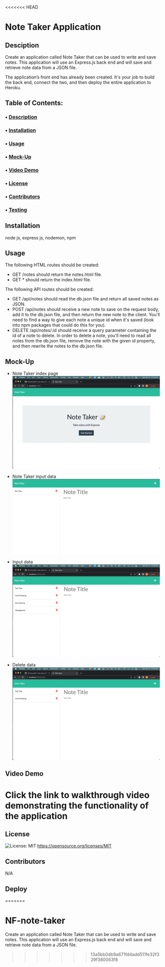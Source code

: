 <<<<<<< HEAD
# Note Taker Application

## Desciption
Create an application called Note Taker that can be used to write and save notes. This application will use an Express.js back end and will save and retrieve note data from a JSON file.

The application’s front end has already been created. It's your job to build the back end, connect the two, and then deploy the entire application to Heroku.

## Table of Contents:
### • [Description](#description)
### • [Installation](#installation)
### • [Usage](#usage) 
### • [Mock-Up](#mock-up)
### • [Video Demo](#video-demo)
### • [License](#license)
### • [Contributors](#contributors)
### • [Testing](#testing)

## Installation
node js, express js, nodemon, npm 
## Usage
The following HTML routes should be created:
- GET /notes should return the notes.html file.
- GET * should return the index.html file.

The following API routes should be created:
- GET /api/notes should read the db.json file and return all saved notes as JSON.
- POST /api/notes should receive a new note to save on the request body, add it to the db.json file, and then return the new note to the client. You'll need to find a way to give each note a unique id when it's saved (look into npm packages that could do this for you).
- DELETE /api/notes/:id should receive a query parameter containing the id of a note to delete. In order to delete a note, you'll need to read all notes from the db.json file, remove the note with the given id property, and then rewrite the notes to the db.json file.

## Mock-Up
- Note Taker index page
![index](./develop/db/public/../../public/assets/images/index-page.png)

- Note Taker input data
![open note taker](./develop/db/public/../../public/assets/images/notes-taker-open.png)

- Input data
![notesdata](./develop/db/public/../../public/assets/images/input-notes.png)

- Delete data
![delete data](./develop/db/public/../../public/assets/images/delete-notes.png)

## Video Demo
# Click the link to walkthrough video demonstrating the functionality of the application
## License
![License: MIT](https://img.shields.io/badge/License-MIT-yellow.svg)
https://opensource.org/licenses/MIT

## Contributors
N/A


## Deploy
=======
# NF-note-taker
Create an application called Note Taker that can be used to write and save notes. This application will use an Express.js back end and will save and retrieve note data from a JSON file.
>>>>>>> 13a5bb0db9a671fd4add511fe32f329f380063f8
